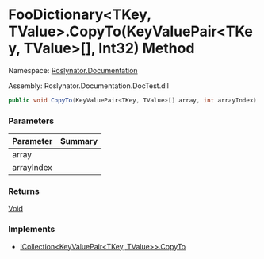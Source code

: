# FooDictionary\<TKey, TValue>\.CopyTo\(KeyValuePair\<TKey, TValue>\[\], Int32\) Method

Namespace: [Roslynator.Documentation](../../README.md)

Assembly: Roslynator\.Documentation\.DocTest\.dll

```csharp
public void CopyTo(KeyValuePair<TKey, TValue>[] array, int arrayIndex)
```

### Parameters

| Parameter | Summary |
| --------- | ------- |
| array | |
| arrayIndex | |

### Returns

[Void](https://docs.microsoft.com/en-us/dotnet/api/system.void)

### Implements

* [ICollection\<KeyValuePair\<TKey, TValue>>.CopyTo](https://docs.microsoft.com/en-us/dotnet/api/system.collections.generic.icollection-1.copyto)

